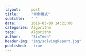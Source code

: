 ```yaml
---
layout:     post
title:      "单例模式"
subtitle:   " "
date:       2016-03-09 14:21:00
categories: Algorithm
tags:       Algorithm
author:     "SixTeen"
header-img: "img/solvingReport.jpg"
published:   true
---
```


